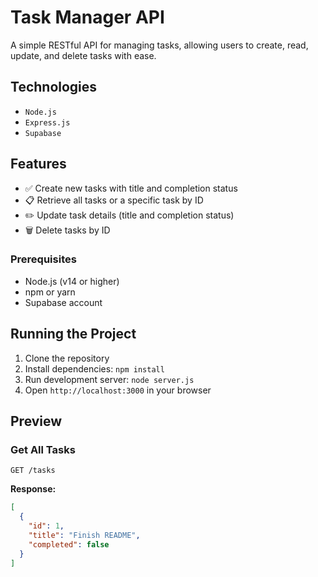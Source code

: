 # Task Manager API

A simple RESTful API for managing tasks, allowing users to create, read, update, and delete tasks with ease.

## Technologies

- `Node.js`
- `Express.js`
- `Supabase`

## Features

- ✅ Create new tasks with title and completion status
- 📋 Retrieve all tasks or a specific task by ID
- ✏️ Update task details (title and completion status)
- 🗑️ Delete tasks by ID

### Prerequisites

- Node.js (v14 or higher)
- npm or yarn
- Supabase account

## Running the Project

1. Clone the repository
2. Install dependencies: `npm install`
3. Run development server: `node server.js`
4. Open `http://localhost:3000` in your browser

## Preview

### Get All Tasks
```http
GET /tasks
```

**Response:**
```json
[
  {
    "id": 1,
    "title": "Finish README",
    "completed": false
  }
]
```
